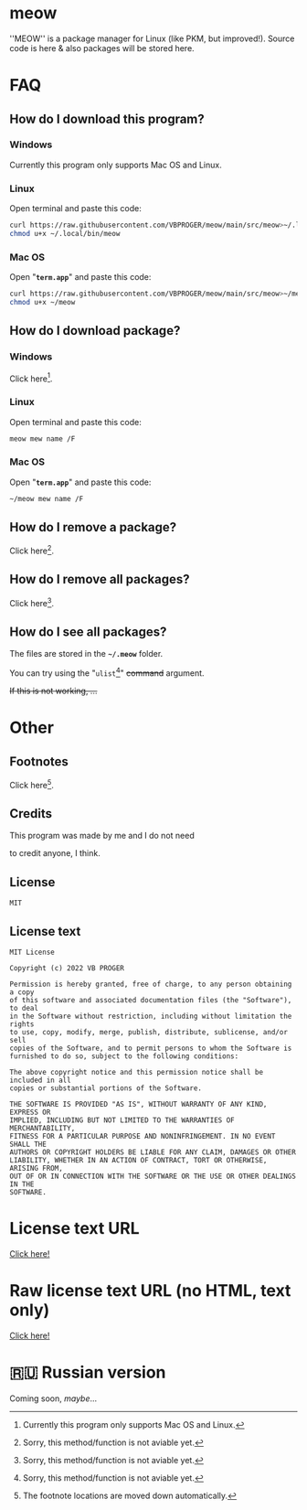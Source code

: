 # meow
''MEOW'' is a package manager for Linux (like PKM, but improved!). Source code is here &amp; also packages will be stored here.
# FAQ
## How do I download this program?
### Windows
Currently this program only supports Mac OS and Linux.
### Linux
Open terminal and paste this code:
```bash
curl https://raw.githubusercontent.com/VBPROGER/meow/main/src/meow>~/.local/bin/meow 2>/dev/null;
chmod u+x ~/.local/bin/meow
```
### Mac OS
Open "**`term.app`**" and paste this code:
```bash
curl https://raw.githubusercontent.com/VBPROGER/meow/main/src/meow>~/meow 2>/dev/null;
chmod u+x ~/meow
```
## How do I download package?
### Windows
Click here[^notsupported].
### Linux
Open terminal and paste this code:
```bash
meow mew name /F
```
### Mac OS
Open "**`term.app`**" and paste this code:
```bash
~/meow mew name /F
```
## How do I remove a package?
Click here[^notaviablemethod].
## How do I remove all packages?
Click here[^notaviablemethod].
## How do I see all packages?
The files are stored in the **`~/.meow`** folder.

You can try using the "`ulist`[^notaviablemethod]" ~~command~~ argument.

~~If this is not working, ...~~
<br>
# Other
## Footnotes
Click here[^footnotesmoved].
[^footnotesmoved]: The footnote locations are moved down automatically.
[^notsupported]: Currently this program only supports Mac OS and Linux.
[^notaviablemethod]: Sorry, this method/function is not aviable yet.
## Credits
This program was made by me and I do not need

to credit anyone, I think.
## License
`MIT`
## License text
```text/plain
MIT License

Copyright (c) 2022 VB PROGER

Permission is hereby granted, free of charge, to any person obtaining a copy
of this software and associated documentation files (the "Software"), to deal
in the Software without restriction, including without limitation the rights
to use, copy, modify, merge, publish, distribute, sublicense, and/or sell
copies of the Software, and to permit persons to whom the Software is
furnished to do so, subject to the following conditions:

The above copyright notice and this permission notice shall be included in all
copies or substantial portions of the Software.

THE SOFTWARE IS PROVIDED "AS IS", WITHOUT WARRANTY OF ANY KIND, EXPRESS OR
IMPLIED, INCLUDING BUT NOT LIMITED TO THE WARRANTIES OF MERCHANTABILITY,
FITNESS FOR A PARTICULAR PURPOSE AND NONINFRINGEMENT. IN NO EVENT SHALL THE
AUTHORS OR COPYRIGHT HOLDERS BE LIABLE FOR ANY CLAIM, DAMAGES OR OTHER
LIABILITY, WHETHER IN AN ACTION OF CONTRACT, TORT OR OTHERWISE, ARISING FROM,
OUT OF OR IN CONNECTION WITH THE SOFTWARE OR THE USE OR OTHER DEALINGS IN THE
SOFTWARE.
```
# License text URL
[Click here!](https://github.com/VBPROGER/meow/blob/main/LICENSE)
# Raw license text URL (no HTML, text only)
[Click here!](https://raw.githubusercontent.com/VBPROGER/meow/main/LICENSE)
# 🇷🇺 Russian version
Coming soon, *maybe*...
